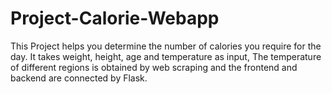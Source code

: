 # Project-Calorie-Webapp
This Project helps you determine the number of calories you require for the day.
It takes weight, height, age and temperature as input,
The temperature of different regions is obtained by web scraping and the frontend and backend are connected by Flask.
